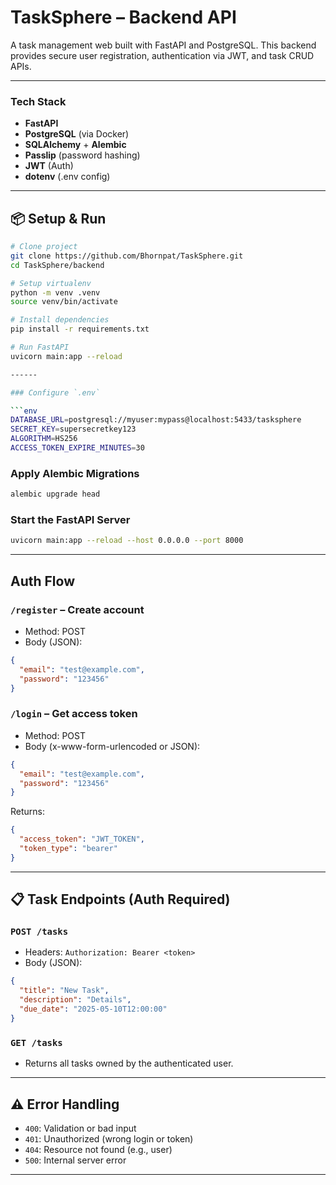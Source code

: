 # TaskSphere – Backend API

A task management web built with FastAPI and PostgreSQL. This backend provides secure user registration, authentication via JWT, and task CRUD APIs.

------

### Tech Stack

- **FastAPI** 
- **PostgreSQL** (via Docker)
- **SQLAlchemy** + **Alembic**
- **Passlip** (password hashing)
- **JWT** (Auth)
- **dotenv** (.env config)

------

## 📦 Setup & Run

```bash
# Clone project
git clone https://github.com/Bhornpat/TaskSphere.git
cd TaskSphere/backend

# Setup virtualenv
python -m venv .venv
source venv/bin/activate

# Install dependencies
pip install -r requirements.txt

# Run FastAPI
uvicorn main:app --reload

------

### Configure `.env`

```env
DATABASE_URL=postgresql://myuser:mypass@localhost:5433/tasksphere
SECRET_KEY=supersecretkey123
ALGORITHM=HS256
ACCESS_TOKEN_EXPIRE_MINUTES=30
```

### Apply Alembic Migrations

```bash
alembic upgrade head
```

### Start the FastAPI Server

```bash
uvicorn main:app --reload --host 0.0.0.0 --port 8000
```

---

##  Auth Flow

### `/register` – Create account

- Method: POST
- Body (JSON):
```json
{
  "email": "test@example.com",
  "password": "123456"
}
```

### `/login` – Get access token

- Method: POST
- Body (x-www-form-urlencoded or JSON):
```json
{
  "email": "test@example.com",
  "password": "123456"
}
```

Returns:
```json
{
  "access_token": "JWT_TOKEN",
  "token_type": "bearer"
}
```

---

## 📋 Task Endpoints (Auth Required)

### `POST /tasks`

- Headers: `Authorization: Bearer <token>`
- Body (JSON):
```json
{
  "title": "New Task",
  "description": "Details",
  "due_date": "2025-05-10T12:00:00"
}
```

### `GET /tasks`

- Returns all tasks owned by the authenticated user.

---

## ⚠️ Error Handling

- `400`: Validation or bad input
- `401`: Unauthorized (wrong login or token)
- `404`: Resource not found (e.g., user)
- `500`: Internal server error

---



